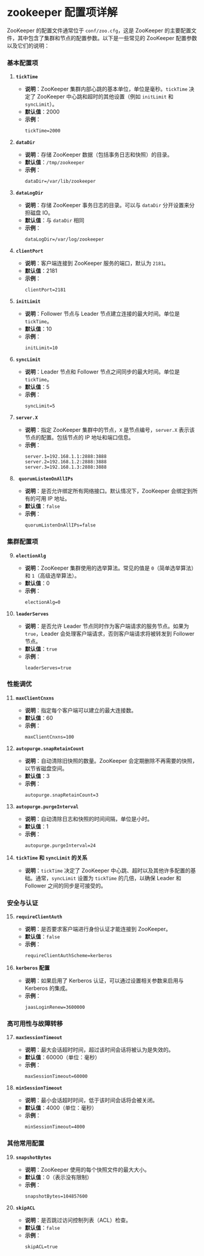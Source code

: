 # zookeeper 配置项详解

ZooKeeper 的配置文件通常位于 `conf/zoo.cfg`，这是 ZooKeeper 的主要配置文件，其中包含了集群和节点的配置参数。以下是一些常见的 ZooKeeper 配置参数以及它们的说明：

### 基本配置项

1. **`tickTime`**  
   - **说明**：ZooKeeper 集群内部心跳的基本单位，单位是毫秒。`tickTime` 决定了 ZooKeeper 中心跳和超时的其他设置（例如 `initLimit` 和 `syncLimit`）。  
   - **默认值**：2000  
   - **示例**：
     ```properties
     tickTime=2000
     ```

2. **`dataDir`**  
   - **说明**：存储 ZooKeeper 数据（包括事务日志和快照）的目录。  
   - **默认值**：`/tmp/zookeeper`  
   - **示例**：
     ```properties
     dataDir=/var/lib/zookeeper
     ```

3. **`dataLogDir`**  
   - **说明**：存储 ZooKeeper 事务日志的目录。可以与 `dataDir` 分开设置来分担磁盘 IO。  
   - **默认值**：与 `dataDir` 相同  
   - **示例**：
     ```properties
     dataLogDir=/var/log/zookeeper
     ```

4. **`clientPort`**  
   - **说明**：客户端连接到 ZooKeeper 服务的端口，默认为 `2181`。  
   - **默认值**：2181  
   - **示例**：
     ```properties
     clientPort=2181
     ```

5. **`initLimit`**  
   - **说明**：Follower 节点与 Leader 节点建立连接的最大时间。单位是 `tickTime`。  
   - **默认值**：10  
   - **示例**：
     ```properties
     initLimit=10
     ```

6. **`syncLimit`**  
   - **说明**：Leader 节点和 Follower 节点之间同步的最大时间。单位是 `tickTime`。  
   - **默认值**：5  
   - **示例**：
     ```properties
     syncLimit=5
     ```

7. **`server.X`**  
   - **说明**：指定 ZooKeeper 集群中的节点，`X` 是节点编号，`server.X` 表示该节点的配置。包括节点的 IP 地址和端口信息。  
   - **示例**：
     ```properties
     server.1=192.168.1.1:2888:3888
     server.2=192.168.1.2:2888:3888
     server.3=192.168.1.3:2888:3888
     ```

8. **` quorumListenOnAllIPs`**  
   - **说明**：是否允许绑定所有网络接口。默认情况下，ZooKeeper 会绑定到所有的可用 IP 地址。  
   - **默认值**：`false`  
   - **示例**：
     ```properties
     quorumListenOnAllIPs=false
     ```

### 集群配置项

9. **`electionAlg`**  
   - **说明**：ZooKeeper 集群使用的选举算法。常见的值是 `0`（简单选举算法）和 `1`（高级选举算法）。  
   - **默认值**：0  
   - **示例**：
     ```properties
     electionAlg=0
     ```

10. **`leaderServes`**  
    - **说明**：是否允许 Leader 节点同时作为客户端请求的服务节点。如果为 `true`，Leader 会处理客户端请求，否则客户端请求将被转发到 Follower 节点。  
    - **默认值**：`true`  
    - **示例**：
      ```properties
      leaderServes=true
      ```

### 性能调优

11. **`maxClientCnxns`**  
    - **说明**：指定每个客户端可以建立的最大连接数。  
    - **默认值**：60  
    - **示例**：
      ```properties
      maxClientCnxns=100
      ```

12. **`autopurge.snapRetainCount`**  
    - **说明**：自动清除旧快照的数量。ZooKeeper 会定期删除不再需要的快照，以节省磁盘空间。  
    - **默认值**：3  
    - **示例**：
      ```properties
      autopurge.snapRetainCount=3
      ```

13. **`autopurge.purgeInterval`**  
    - **说明**：自动清除日志和快照的时间间隔，单位是小时。  
    - **默认值**：1  
    - **示例**：
      ```properties
      autopurge.purgeInterval=24
      ```

14. **`tickTime` 和 `syncLimit` 的关系**  
    - **说明**：`tickTime` 决定了 ZooKeeper 中心跳、超时以及其他许多配置的基础。通常，`syncLimit` 设置为 `tickTime` 的几倍，以确保 Leader 和 Follower 之间的同步是可接受的。

### 安全与认证

15. **`requireClientAuth`**  
    - **说明**：是否要求客户端进行身份认证才能连接到 ZooKeeper。  
    - **默认值**：`false`  
    - **示例**：
      ```properties
      requireClientAuthScheme=kerberos
      ```

16. **`kerberos` 配置**  
    - **说明**：如果启用了 Kerberos 认证，可以通过设置相关参数来启用与 Kerberos 的集成。  
    - **示例**：
      ```properties
      jaasLoginRenew=3600000
      ```

### 高可用性与故障转移

17. **`maxSessionTimeout`**  
    - **说明**：最大会话超时时间，超过该时间会话将被认为是失效的。  
    - **默认值**：60000（单位：毫秒）  
    - **示例**：
      ```properties
      maxSessionTimeout=60000
      ```

18. **`minSessionTimeout`**  
    - **说明**：最小会话超时时间，低于该时间会话将会被关闭。  
    - **默认值**：4000（单位：毫秒）  
    - **示例**：
      ```properties
      minSessionTimeout=4000
      ```

### 其他常用配置

19. **`snapshotBytes`**  
    - **说明**：ZooKeeper 使用的每个快照文件的最大大小。  
    - **默认值**：0（表示没有限制）  
    - **示例**：
      ```properties
      snapshotBytes=104857600
      ```

20. **`skipACL`**  
    - **说明**：是否跳过访问控制列表（ACL）检查。  
    - **默认值**：`false`  
    - **示例**：
      ```properties
      skipACL=true
      ```
